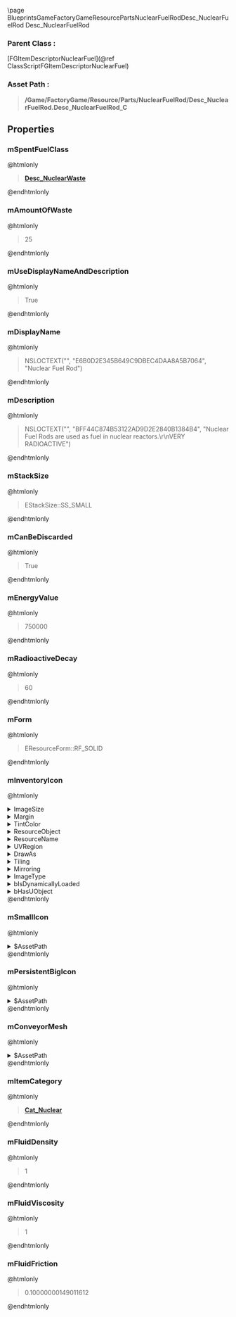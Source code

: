\page BlueprintsGameFactoryGameResourcePartsNuclearFuelRodDesc_NuclearFuelRod Desc_NuclearFuelRod
### Parent Class :
[FGItemDescriptorNuclearFuel](@ref ClassScriptFGItemDescriptorNuclearFuel)
### Asset Path :
<b><blockquote>/Game/FactoryGame/Resource/Parts/NuclearFuelRod/Desc_NuclearFuelRod.Desc_NuclearFuelRod_C</blockquote></b>
## Properties

### mSpentFuelClass
@htmlonly
<b><a href="_blueprints_game_factory_game_resource_parts_nuclear_waste_desc__nuclear_waste.html"><blockquote>Desc_NuclearWaste</blockquote></a></b>
@endhtmlonly

### mAmountOfWaste
@htmlonly
<blockquote>25</blockquote>
@endhtmlonly

### mUseDisplayNameAndDescription
@htmlonly
<blockquote>True</blockquote>
@endhtmlonly

### mDisplayName
@htmlonly
<blockquote>NSLOCTEXT("", "E6B0D2E345B649C9DBEC4DAA8A5B7064", "Nuclear Fuel Rod")</blockquote>
@endhtmlonly

### mDescription
@htmlonly
<blockquote>NSLOCTEXT("", "BFF44C874B53122AD9D2E2840B1384B4", "Nuclear Fuel Rods are used as fuel in nuclear reactors.\r\nVERY RADIOACTIVE")</blockquote>
@endhtmlonly

### mStackSize
@htmlonly
<blockquote>EStackSize::SS_SMALL</blockquote>
@endhtmlonly

### mCanBeDiscarded
@htmlonly
<blockquote>True</blockquote>
@endhtmlonly

### mEnergyValue
@htmlonly
<blockquote>750000</blockquote>
@endhtmlonly

### mRadioactiveDecay
@htmlonly
<blockquote>60</blockquote>
@endhtmlonly

### mForm
@htmlonly
<blockquote>EResourceForm::RF_SOLID</blockquote>
@endhtmlonly

### mInventoryIcon
@htmlonly
<details>
 <summary>ImageSize</summary>
<details>
 <summary>X</summary>
<blockquote>64</blockquote>
</details>
<details>
 <summary>Y</summary>
<blockquote>64</blockquote>
</details>
</details>
<details>
 <summary>Margin</summary>
<details>
 <summary>Left</summary>
<blockquote>0</blockquote>
</details>
<details>
 <summary>Top</summary>
<blockquote>0</blockquote>
</details>
<details>
 <summary>Right</summary>
<blockquote>0</blockquote>
</details>
<details>
 <summary>Bottom</summary>
<blockquote>0</blockquote>
</details>
</details>
<details>
 <summary>TintColor</summary>
<details>
 <summary>SpecifiedColor</summary>
<details>
 <summary>R</summary>
<blockquote>1</blockquote>
</details>
<details>
 <summary>G</summary>
<blockquote>1</blockquote>
</details>
<details>
 <summary>B</summary>
<blockquote>1</blockquote>
</details>
<details>
 <summary>A</summary>
<blockquote>1</blockquote>
</details>
</details>
<details>
 <summary>ColorUseRule</summary>
<blockquote>0</blockquote>
</details>
</details>
<details>
 <summary>ResourceObject</summary>
<details>
 <summary>$Empty</summary>
<blockquote>True</blockquote>
</details>
</details>
<details>
 <summary>ResourceName</summary>
<blockquote>None</blockquote>
</details>
<details>
 <summary>UVRegion</summary>
<details>
 <summary>Min</summary>
<details>
 <summary>X</summary>
<blockquote>0</blockquote>
</details>
<details>
 <summary>Y</summary>
<blockquote>0</blockquote>
</details>
</details>
<details>
 <summary>Max</summary>
<details>
 <summary>X</summary>
<blockquote>0</blockquote>
</details>
<details>
 <summary>Y</summary>
<blockquote>0</blockquote>
</details>
</details>
<details>
 <summary>bIsValid</summary>
<blockquote>0</blockquote>
</details>
</details>
<details>
 <summary>DrawAs</summary>
<blockquote>3</blockquote>
</details>
<details>
 <summary>Tiling</summary>
<blockquote>0</blockquote>
</details>
<details>
 <summary>Mirroring</summary>
<blockquote>0</blockquote>
</details>
<details>
 <summary>ImageType</summary>
<blockquote>0</blockquote>
</details>
<details>
 <summary>bIsDynamicallyLoaded</summary>
<blockquote>False</blockquote>
</details>
<details>
 <summary>bHasUObject</summary>
<blockquote>False</blockquote>
</details>
@endhtmlonly

### mSmallIcon
@htmlonly
<details>
 <summary>$AssetPath</summary>
<b><a href="_blueprints_game_factory_game_resource_parts_nuclear_fuel_rod_u_i_icon_desc__nuclear_fuel_rod_64.html"><blockquote>IconDesc_NuclearFuelRod_64</blockquote></a></b>
</details>
@endhtmlonly

### mPersistentBigIcon
@htmlonly
<details>
 <summary>$AssetPath</summary>
<b><a href="_blueprints_game_factory_game_resource_parts_nuclear_fuel_rod_u_i_icon_desc__nuclear_fuel_rod_256.html"><blockquote>IconDesc_NuclearFuelRod_256</blockquote></a></b>
</details>
@endhtmlonly

### mConveyorMesh
@htmlonly
<details>
 <summary>$AssetPath</summary>
<b><a href="_blueprints_game_factory_game_resource_parts_nuclear_fuel_rod_s_m__nuclear_fuel_rod_01.html"><blockquote>SM_NuclearFuelRod_01</blockquote></a></b>
</details>
@endhtmlonly

### mItemCategory
@htmlonly
<b><a href="_blueprints_game_factory_game_resource_item_categories_cat__nuclear.html"><blockquote>Cat_Nuclear</blockquote></a></b>
@endhtmlonly

### mFluidDensity
@htmlonly
<blockquote>1</blockquote>
@endhtmlonly

### mFluidViscosity
@htmlonly
<blockquote>1</blockquote>
@endhtmlonly

### mFluidFriction
@htmlonly
<blockquote>0.10000000149011612</blockquote>
@endhtmlonly

